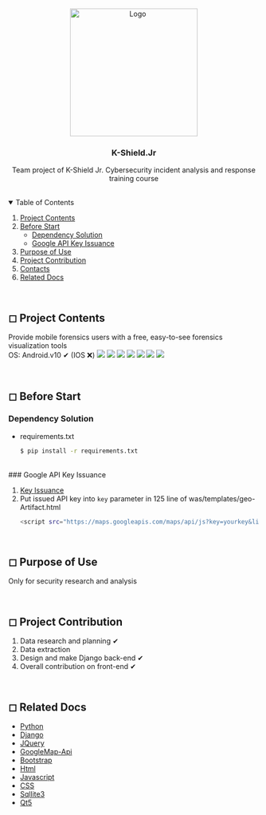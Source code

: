 
<!-- PROJECT LOGO -->
<br />
<p align="center">
  <a href="http://kshieldjr.org/">
    <img src="images/logo.PNG" alt="Logo" width="256" height="256">
  </a>
  <h3 align="center">K-Shield.Jr</h3>
  <p align="center">
    Team project of K-Shield Jr. Cybersecurity incident analysis and response training course
    <br />
</p>

<br>

<!-- TABLE OF CONTENTS -->
<details open="open">
  <summary>Table of Contents</summary>
  <ol>
    <li>
      <a href="#Project-Contents">Project Contents</a>
    </li>
    <li>
      <a href="#Before Start">Before Start</a>
      <ul>
        <li><a href="#Dependency-Solution">Dependency Solution</a></li>
        <li><a href="#Google-API-Key-Issuance">Google API Key Issuance</a></li>
      </ul>
    </li>
    <li><a href="#Purpose-of-Use">Purpose of Use</a></li>
    <li><a href="#Project-Contribution">Project Contribution</a></li>
    <li><a href="#Contacts">Contacts</a></li>
    <li><a href="#Related-Docs">Related Docs</a></li>
  </ol>
</details>

<br>

<!-- ABOUT THE PROJECT -->
## ◻ Project Contents
Provide mobile forensics users with a free, easy-to-see forensics visualization tools</br>
OS: Android.v10 ✔ (IOS ❌)
<img src="images/screen1.PNG" >
<img src="images/screen2.PNG">
<img src="images/screen3.PNG" >
<img src="images/screen4.PNG" >
<img src="images/screen5.PNG" >
<img src="images/screen6.PNG" >
<img src="images/screen7.PNG" >

<br>

<!-- GETTING STARTED -->
## ◻ Before Start

### Dependency Solution

* requirements.txt
  ```sh
  $ pip install -r requirements.txt
  ```
<br>
### Google API Key Issuance

1. [Key Issuance](https://webruden.tistory.com/378)
2. Put issued API key into `key` parameter in 125 line of was/templates/geo-Artifact.html
   ```sh
   <script src="https://maps.googleapis.com/maps/api/js?key=yourkey&libraries=&v=weekly"></script>
   ```

<br>

<!-- 사용 용도 -->
## ◻ Purpose of Use

Only for security research and analysis

<br>

<!-- 프로젝트 기여 -->
## ◻ Project Contribution


1. Data research and planning ✔
2. Data extraction
3. Design and make Django back-end ✔
4. Overall contribution on front-end ✔

<br>

<!-- 관련 docs -->
## ◻ Related Docs
* [Python](https://docs.python.org/3/)
* [Django](https://docs.djangoproject.com/ko/3.2/intro/)
* [JQuery](https://api.jquery.com/)
* [GoogleMap-Api](https://developers.google.com/maps/documentation/javascript/overview)
* [Bootstrap](https://getbootstrap.com/docs/4.1/getting-started/introduction/)
* [Html](https://developer.mozilla.org/ko/docs/Web/API/HTMLDocument)
* [Javascript](https://developer.mozilla.org/ko/docs/Web/JavaScript)
* [CSS](https://developer.mozilla.org/ko/docs/Web/CSS)
* [Sqllite3](https://docs.python.org/3/library/sqlite3.html)
* [Qt5](https://doc.qt.io/qtforpython/)
